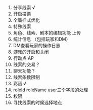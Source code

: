 1. 分享线索 √
2. 开启投票
3. 全局样式优化
4. 特殊线索
5. 角色、线索、剧本的编辑功能 上传
6. 统计信息 （包括玩家和DM）
7. DM查看玩家的操作日志
8. 游戏的开启和关闭
9. 行动点 AP
10. 线索的交易？ 
11. 聊天功能？
12. 线索条数限制
13. 彩蛋 √
14. roleId roleName user三个字段的处理 
15. 权限
16. 寻找线索的时候选择地点
